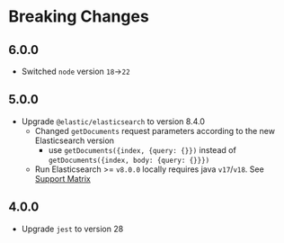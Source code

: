 # Breaking Changes

## 6.0.0

- Switched `node` version `18`->`22`

## 5.0.0

- Upgrade `@elastic/elasticsearch` to version 8.4.0
  - Changed `getDocuments` request parameters according to the new Elasticsearch version
    - use `getDocuments({index, {query: {}})` instead of `getDocuments({index, body: {query: {}}})`
  - Run Elasticsearch >= `v8.0.0` locally requires java `v17`/`v18`. See [Support Matrix](https://www.elastic.co/support/matrix#matrix_jvm)

## 4.0.0

- Upgrade `jest` to version 28
